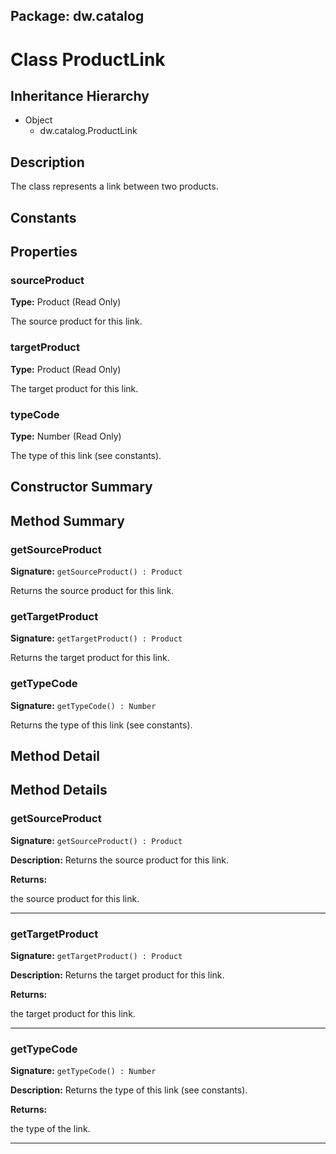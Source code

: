 ## Package: dw.catalog

# Class ProductLink

## Inheritance Hierarchy

- Object
  - dw.catalog.ProductLink

## Description

The class represents a link between two products.

## Constants

## Properties

### sourceProduct

**Type:** Product (Read Only)

The source product for this link.

### targetProduct

**Type:** Product (Read Only)

The target product for this link.

### typeCode

**Type:** Number (Read Only)

The type of this link (see constants).

## Constructor Summary

## Method Summary

### getSourceProduct

**Signature:** `getSourceProduct() : Product`

Returns the source product for this link.

### getTargetProduct

**Signature:** `getTargetProduct() : Product`

Returns the target product for this link.

### getTypeCode

**Signature:** `getTypeCode() : Number`

Returns the type of this link (see constants).

## Method Detail

## Method Details

### getSourceProduct

**Signature:** `getSourceProduct() : Product`

**Description:** Returns the source product for this link.

**Returns:**

the source product for this link.

---

### getTargetProduct

**Signature:** `getTargetProduct() : Product`

**Description:** Returns the target product for this link.

**Returns:**

the target product for this link.

---

### getTypeCode

**Signature:** `getTypeCode() : Number`

**Description:** Returns the type of this link (see constants).

**Returns:**

the type of the link.

---